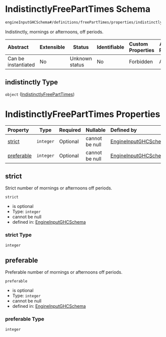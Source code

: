 # IndistinctlyFreePartTimes Schema

```txt
engineInputGHCSchema#/definitions/freePartTimes/properties/indistinctly
```

Indistinctly, mornings or afternoons, off periods.


| Abstract            | Extensible | Status         | Identifiable | Custom Properties | Additional Properties | Access Restrictions | Defined In                                                         |
| :------------------ | ---------- | -------------- | ------------ | :---------------- | --------------------- | ------------------- | ------------------------------------------------------------------ |
| Can be instantiated | No         | Unknown status | No           | Forbidden         | Allowed               | none                | [ghc.schema.json\*](../out/ghc.schema.json "open original schema") |

## indistinctly Type

`object` ([IndistinctlyFreePartTimes](ghc-definitions-freeparttime-properties-indistinctlyfreeparttimes.md))

# IndistinctlyFreePartTimes Properties

| Property                  | Type      | Required | Nullable       | Defined by                                                                                                                                                                                                         |
| :------------------------ | --------- | -------- | -------------- | :----------------------------------------------------------------------------------------------------------------------------------------------------------------------------------------------------------------- |
| [strict](#strict)         | `integer` | Optional | cannot be null | [EngineInputGHCSchema](ghc-definitions-freeparttime-properties-indistinctlyfreeparttimes-properties-strict.md "engineInputGHCSchema#/definitions/freePartTimes/properties/indistinctly/properties/strict")         |
| [preferable](#preferable) | `integer` | Optional | cannot be null | [EngineInputGHCSchema](ghc-definitions-freeparttime-properties-indistinctlyfreeparttimes-properties-preferable.md "engineInputGHCSchema#/definitions/freePartTimes/properties/indistinctly/properties/preferable") |

## strict

Strict number of mornings or afternoons off periods.


`strict`

-   is optional
-   Type: `integer`
-   cannot be null
-   defined in: [EngineInputGHCSchema](ghc-definitions-freeparttime-properties-indistinctlyfreeparttimes-properties-strict.md "engineInputGHCSchema#/definitions/freePartTimes/properties/indistinctly/properties/strict")

### strict Type

`integer`

## preferable

Preferable number of mornings or afternoons off periods.


`preferable`

-   is optional
-   Type: `integer`
-   cannot be null
-   defined in: [EngineInputGHCSchema](ghc-definitions-freeparttime-properties-indistinctlyfreeparttimes-properties-preferable.md "engineInputGHCSchema#/definitions/freePartTimes/properties/indistinctly/properties/preferable")

### preferable Type

`integer`

